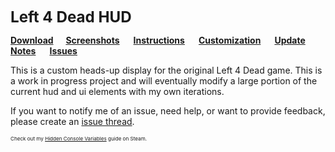 

<big><big><big>**Left 4 Dead HUD** </big></big></big>

**[Download](https://github.com/l4d/hud/archive/master.zip)         [Screenshots](https://github.com/l4d/hud/wiki/Screenshots)          [Instructions](https://github.com/l4d/hud/wiki)          [Customization](https://github.com/l4d/hud/wiki/Modification)          [Update Notes](https://github.com/l4d/hud/wiki/Update-Notes)          [Issues](https://github.com/l4d/hud/issues?utf8=%E2%9C%93&q=is%3Aissue+is%3Aopen%3Bclosed)**


This is a custom heads-up display for the original Left 4 Dead game. This is a work in progress project and will eventually modify a large portion of the current hud and ui elements with my own iterations.

If you want to notify me of an issue, need help, or want to provide feedback, please create an [issue thread](https://github.com/l4d/hud/issues).  


<small><small><small>Check out my [Hidden Console Variables](http://steamcommunity.com/sharedfiles/filedetails/?id=564185677) guide on Steam.</small></small></small>
